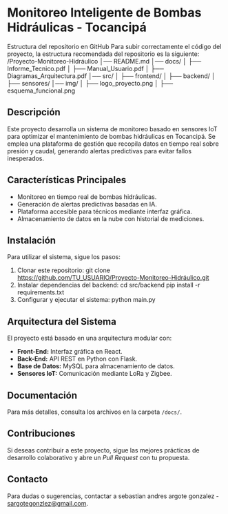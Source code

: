 # Monitoreo Inteligente de Bombas Hidráulicas - Tocancipá

Estructura del repositorio en GitHub
Para subir correctamente el código del proyecto, la estructura recomendada del repositorio es la siguiente:
/Proyecto-Monitoreo-Hidráulico
│── README.md
│── docs/
│   ├── Informe_Tecnico.pdf
│   ├── Manual_Usuario.pdf
│   ├── Diagramas_Arquitectura.pdf
│── src/
│   ├── frontend/
│   ├── backend/
│   ├── sensores/
│── img/
│   ├── logo_proyecto.png
│   ├── esquema_funcional.png


## Descripción
Este proyecto desarrolla un sistema de monitoreo basado en sensores IoT para optimizar el mantenimiento de bombas hidráulicas en Tocancipá. Se emplea una plataforma de gestión que recopila datos en tiempo real sobre presión y caudal, generando alertas predictivas para evitar fallos inesperados.

## Características Principales
- Monitoreo en tiempo real de bombas hidráulicas.
- Generación de alertas predictivas basadas en IA.
- Plataforma accesible para técnicos mediante interfaz gráfica.
- Almacenamiento de datos en la nube con historial de mediciones.

## Instalación
Para utilizar el sistema, sigue los pasos:
1. Clonar este repositorio:
git clone https://github.com/TU_USUARIO/Proyecto-Monitoreo-Hidráulico.git
2. Instalar dependencias del backend:
cd src/backend pip install -r requirements.txt
3. Configurar y ejecutar el sistema:
python main.py

## Arquitectura del Sistema
El proyecto está basado en una arquitectura modular con:
- **Front-End:** Interfaz gráfica en React.
- **Back-End:** API REST en Python con Flask.
- **Base de Datos:** MySQL para almacenamiento de datos.
- **Sensores IoT:** Comunicación mediante LoRa y Zigbee.

## Documentación
Para más detalles, consulta los archivos en la carpeta `/docs/`.

## Contribuciones
Si deseas contribuir a este proyecto, sigue las mejores prácticas de desarrollo colaborativo y abre un *Pull Request* con tu propuesta.

## Contacto
Para dudas o sugerencias, contactar a sebastian andres argote gonzalez - sargotegonzlez@gmail.com.
